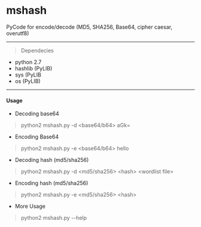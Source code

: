 # mshash
PyCode for encode/decode (MD5, SHA256, Base64, cipher caesar, overutf8)

------

> Dependecies
- python 2.7
- hashlib (PyLIB)
- sys (PyLIB
- os (PyLIB)


---------

#### Usage

- Decoding base64
> python2 mshash.py -d <base64/b64> aGk=
- Encoding Base64
> python2 mshash.py -e <base64/b64> hello

- Decoding hash (md5/sha256)
>python2 mshash.py -d \<md5/sha256> \<hash> <wordlist file\>
  
- Encoding hash (md5/sha256)
>python2 mshash.py -e \<md5/sha256> <hash\>

- More Usage
> python2 mshash.py --help
